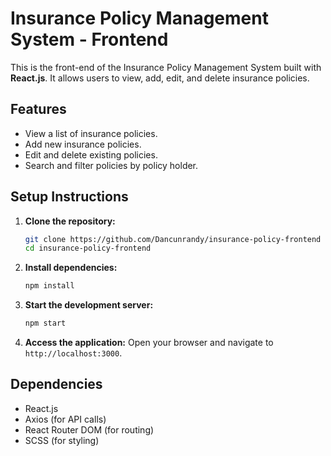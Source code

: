 # Insurance Policy Management System - Frontend

This is the front-end of the Insurance Policy Management System built with **React.js**. It allows users to view, add, edit, and delete insurance policies.

## Features

- View a list of insurance policies.
- Add new insurance policies.
- Edit and delete existing policies.
- Search and filter policies by policy holder.

## Setup Instructions

1. **Clone the repository:**
   ```bash
   git clone https://github.com/Dancunrandy/insurance-policy-frontend
   cd insurance-policy-frontend
   ```

2. **Install dependencies:**
   ```bash
   npm install
   ```

3. **Start the development server:**
   ```bash
   npm start
   ```

4. **Access the application:**
   Open your browser and navigate to `http://localhost:3000`.

## Dependencies

- React.js
- Axios (for API calls)
- React Router DOM (for routing)
- SCSS (for styling)

